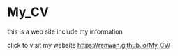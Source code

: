 # My_CV
this is a web site include my information


click to visit my website
https://renwan.github.io/My_CV/
